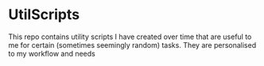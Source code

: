 # UtilScripts
This repo contains utility scripts I have created over time that are useful to me for certain (sometimes seemingly random) tasks. They are personalised to my workflow and needs
